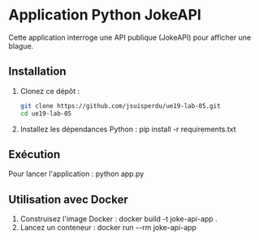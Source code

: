 # Application Python JokeAPI

Cette application interroge une API publique (JokeAPI) pour afficher une blague.

## Installation

1. Clonez ce dépôt :
   ```bash
   git clone https://github.com/jsuisperdu/ue19-lab-05.git
   cd ue19-lab-05
2. Installez les dépendances Python :
   pip install -r requirements.txt

## Exécution
Pour lancer l'application :
python app.py

## Utilisation avec Docker
1. Construisez l'image Docker :
   docker build -t joke-api-app .
2. Lancez un conteneur :
   docker run --rm joke-api-app


